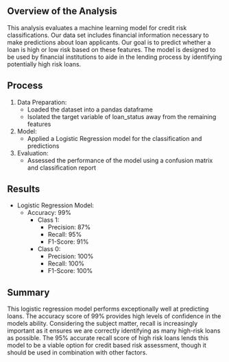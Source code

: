 ## Overview of the Analysis

This analysis evaluates a machine learning model for credit risk classifications. Our data set includes financial information necessary to make predictions about loan applicants. Our goal is to predict whether a loan is high or low risk based on these features. The model is designed to be used by financial institutions to aide in the lending process by identifying potentially high risk loans.  

## Process

1. Data Preparation:
   * Loaded the dataset into a pandas dataframe
   * Isolated the target variable of loan_status away from the remaining features
2. Model:
   * Applied a Logistic Regression model for the classification and predictions
3. Evaluation:
   * Assessed the performance of the model using a confusion matrix and classification report

## Results

* Logistic Regression Model:
  * Accuracy: 99%
      * Class 1:
         * Precision: 87% 
         * Recall: 95%
         * F1-Score: 91%
      * Class 0:
         * Precision: 100% 
         * Recall: 100%
         * F1-Score: 100%

## Summary

This logistic regression model performs exceptionally well at predicting loans. The accuracy score of 99% provides high levels of confidence in the models ability. Considering the subject matter, recall is increasingly important as it ensures we are correctly identifying as many high-risk loans as possible. The 95% accurate recall score of high risk loans lends this model to be a viable option for credit based risk assessment, though it should be used in combination with other factors. 
